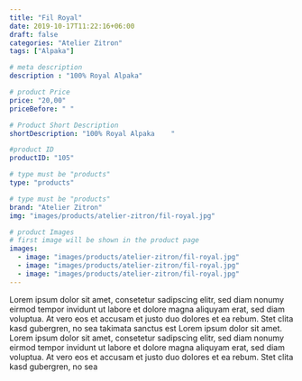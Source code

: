 ```yaml
---
title: "Fil Royal"
date: 2019-10-17T11:22:16+06:00
draft: false
categories: "Atelier Zitron"
tags: ["Alpaka"]		

# meta description
description : "100% Royal Alpaka"

# product Price
price: "20,00"
priceBefore: " "

# Product Short Description
shortDescription: "100% Royal Alpaka	"

#product ID
productID: "105"

# type must be "products"
type: "products"

# type must be "products"
brand: "Atelier Zitron"
img: "images/products/atelier-zitron/fil-royal.jpg"   

# product Images
# first image will be shown in the product page
images:
  - image: "images/products/atelier-zitron/fil-royal.jpg"
  - image: "images/products/atelier-zitron/fil-royal.jpg"
  - image: "images/products/atelier-zitron/fil-royal.jpg"
---
```


Lorem ipsum dolor sit amet, consetetur sadipscing elitr, sed diam nonumy eirmod tempor invidunt ut labore et dolore magna aliquyam erat, sed diam voluptua. At vero eos et accusam et justo duo dolores et ea rebum. Stet clita kasd gubergren, no sea takimata sanctus est Lorem ipsum dolor sit amet. Lorem ipsum dolor sit amet, consetetur sadipscing elitr, sed diam nonumy eirmod tempor invidunt ut labore et dolore magna aliquyam erat, sed diam voluptua. At vero eos et accusam et justo duo dolores et ea rebum. Stet clita kasd gubergren, no sea 
